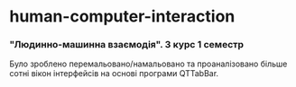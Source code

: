 # human-computer-interaction
### "Людинно-машинна взаємодія". 3 курс 1 семестр
Було зроблено перемальовано/намальовано та проаналізовано більше сотні вікон інтерфейсів на основі програми QTTabBar.
